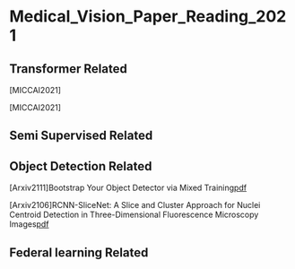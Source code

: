# Medical_Vision_Paper_Reading_2021

## Transformer Related

[MICCAI2021]

[MICCAI2021]

## Semi Supervised Related


## Object Detection Related

[Arxiv2111]Bootstrap Your Object Detector via Mixed Training[pdf](https://github.com/yyyujintang/Medical_Vision_Paper_Reading_2021/blob/main/2111.03056v1.pdf)

[Arxiv2106]RCNN-SliceNet: A Slice and Cluster Approach for Nuclei Centroid Detection in
Three-Dimensional Fluorescence Microscopy Images[pdf](https://github.com/yyyujintang/Medical_Vision_Paper_Reading_2021/blob/main/2106.15753v3.pdf)

## Federal learning Related
